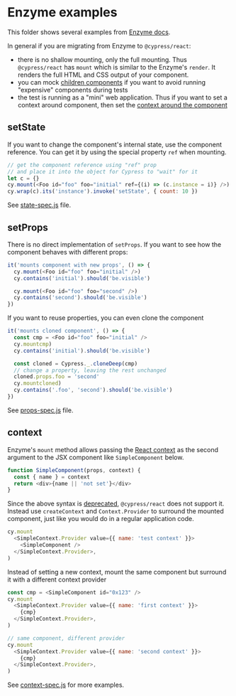 # Enzyme examples

This folder shows several examples from [Enzyme docs](https://enzymejs.github.io/enzyme/).

In general if you are migrating from Enzyme to `@cypress/react`:

- there is no shallow mounting, only the full mounting. Thus `@cypress/react` has `mount` which is similar to the Enzyme's `render`. It renders the full HTML and CSS output of your component.
- you can mock [children components](https://github.com/bahmutov/cypress-react-unit-test/tree/main/cypress/component/advanced/mocking-component) if you want to avoid running "expensive" components during tests
- the test is running as a "mini" web application. Thus if you want to set a context around component, then set the [context around the component](https://github.com/bahmutov/cypress-react-unit-test/tree/main/cypress/component/advanced/context)

## setState

If you want to change the component's internal state, use the component reference. You can get it by using the special property `ref` when mounting.

```js
// get the component reference using "ref" prop
// and place it into the object for Cypress to "wait" for it
let c = {}
cy.mount(<Foo id="foo" foo="initial" ref={(i) => (c.instance = i)} />)
cy.wrap(c).its('instance').invoke('setState', { count: 10 })
```

See [state-spec.js](state-spec.js) file.

## setProps

There is no direct implementation of `setProps`. If you want to see how the component behaves with different props:

```js
it('mounts component with new props', () => {
  cy.mount(<Foo id="foo" foo="initial" />)
  cy.contains('initial').should('be.visible')

  cy.mount(<Foo id="foo" foo="second" />)
  cy.contains('second').should('be.visible')
})
```

If you want to reuse properties, you can even clone the component

```js
it('mounts cloned component', () => {
  const cmp = <Foo id="foo" foo="initial" />
  cy.mountcmp)
  cy.contains('initial').should('be.visible')

  const cloned = Cypress._.cloneDeep(cmp)
  // change a property, leaving the rest unchanged
  cloned.props.foo = 'second'
  cy.mountcloned)
  cy.contains('.foo', 'second').should('be.visible')
})
```

See [props-spec.js](props-spec.js) file.

## context

Enzyme's `mount` method allows passing the [React context](https://reactjs.org/docs/context.html) as the second argument to the JSX component like `SimpleComponent` below.

```js
function SimpleComponent(props, context) {
  const { name } = context
  return <div>{name || 'not set'}</div>
}
```

Since the above syntax is [deprecated](https://reactjs.org/docs/legacy-context.html), `@cypress/react` does not support it. Instead use `createContext` and `Context.Provider` to surround the mounted component, just like you would do in a regular application code.

```js
cy.mount
  <SimpleContext.Provider value={{ name: 'test context' }}>
    <SimpleComponent />
  </SimpleContext.Provider>,
)
```

Instead of setting a new context, mount the same component but surround it with a different context provider

```js
const cmp = <SimpleComponent id="0x123" />
cy.mount
  <SimpleContext.Provider value={{ name: 'first context' }}>
    {cmp}
  </SimpleContext.Provider>,
)

// same component, different provider
cy.mount
  <SimpleContext.Provider value={{ name: 'second context' }}>
    {cmp}
  </SimpleContext.Provider>,
)
```

See [context-spec.js](context-spec.js) for more examples.
